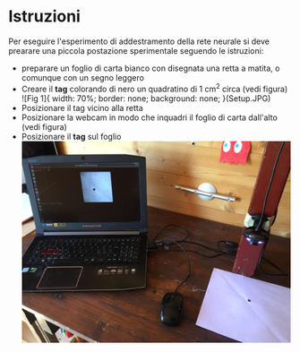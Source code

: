 # Istruzioni
Per eseguire l'esperimento di addestramento della rete neurale si deve prearare una piccola postazione sperimentale seguendo le istruzioni:
- preparare un foglio di carta bianco con disegnata una retta a matita, o comunque con un segno leggero
- Creare il **tag** colorando di nero un quadratino di 1 cm<sup>2</sup> circa (vedi figura)
![Fig 1]{
  width: 70%;
  border: none;
  background: none;
}(Setup.JPG)
- Posizionare il tag vicino alla retta
- Posizionare la webcam in modo che inquadri il foglio di carta dall'alto (vedi figura)
- Posizionare il **tag** sul foglio
![Fig 2](RASE1011.JPG)


